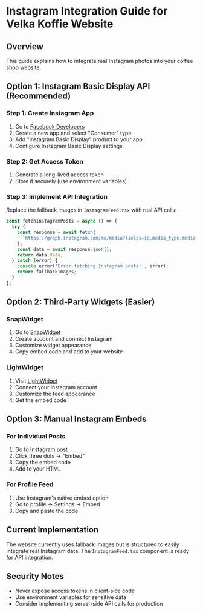 # Instagram Integration Guide for Velka Koffie Website

## Overview
This guide explains how to integrate real Instagram photos into your coffee shop website.

## Option 1: Instagram Basic Display API (Recommended)

### Step 1: Create Instagram App
1. Go to [Facebook Developers](https://developers.facebook.com/)
2. Create a new app and select "Consumer" type
3. Add "Instagram Basic Display" product to your app
4. Configure Instagram Basic Display settings

### Step 2: Get Access Token
1. Generate a long-lived access token
2. Store it securely (use environment variables)

### Step 3: Implement API Integration
Replace the fallback images in `InstagramFeed.tsx` with real API calls:

```typescript
const fetchInstagramPosts = async () => {
  try {
    const response = await fetch(
      `https://graph.instagram.com/me/media?fields=id,media_type,media_url,permalink,caption,timestamp&access_token=${ACCESS_TOKEN}`
    );
    const data = await response.json();
    return data.data;
  } catch (error) {
    console.error('Error fetching Instagram posts:', error);
    return fallbackImages;
  }
};
```

## Option 2: Third-Party Widgets (Easier)

### SnapWidget
1. Go to [SnapWidget](https://snapwidget.com/)
2. Create account and connect Instagram
3. Customize widget appearance
4. Copy embed code and add to your website

### LightWidget
1. Visit [LightWidget](https://lightwidget.com/)
2. Connect your Instagram account
3. Customize the feed appearance
4. Get the embed code

## Option 3: Manual Instagram Embeds

### For Individual Posts
1. Go to Instagram post
2. Click three dots → "Embed"
3. Copy the embed code
4. Add to your HTML

### For Profile Feed
1. Use Instagram's native embed option
2. Go to profile → Settings → Embed
3. Copy and paste the code

## Current Implementation
The website currently uses fallback images but is structured to easily integrate real Instagram data. The `InstagramFeed.tsx` component is ready for API integration.

## Security Notes
- Never expose access tokens in client-side code
- Use environment variables for sensitive data
- Consider implementing server-side API calls for production

